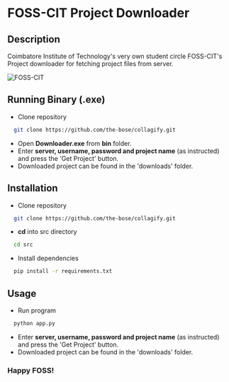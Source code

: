 # FOSS-CIT Project Downloader

## Description
Coimbatore Institute of Technology's very own student circle FOSS-CIT's Project downloader for fetching project files from server.

![FOSS-CIT](https://i.imgur.com/CPttKTp.png)

## Running Binary (.exe)
* Clone repository
```sh
  git clone https://github.com/the-bose/collagify.git
```
* Open **Downloader.exe** from **bin** folder.
* Enter **server, username, password and project name** (as instructed) and press the 'Get Project' button.
* Downloaded project can be found in the 'downloads' folder.

## Installation
* Clone repository
```sh
  git clone https://github.com/the-bose/collagify.git
```
* **cd** into src directory
```sh
  cd src
```
* Install dependencies
```sh
  pip install -r requirements.txt
```

## Usage
* Run program
```sh
  python app.py
```
* Enter **server, username, password and project name** (as instructed) and press the 'Get Project' button.
* Downloaded project can be found in the 'downloads' folder.

### Happy FOSS!
